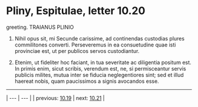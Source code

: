# Pliny, Espitulae, letter 10.20

greeting. TRAIANUS PLINIO



1. Nihil opus sit, mi Secunde carissime, ad continendas custodias plures commilitones converti. Perseveremus in ea consuetudine quae isti provinciae est, ut per publicos servos custodiantur.



2. Etenim, ut fideliter hoc faciant, in tua severitate ac diligentia positum est. In primis enim, sicut scribis, verendum est, ne, si permisceantur servis publicis milites, mutua inter se fiducia neglegentiores sint; sed et illud haereat nobis, quam paucissimos a signis avocandos esse.



---

| --- | --- |
| previous: [10.19](../10.19/) | next: [10.21](../10.21/) |